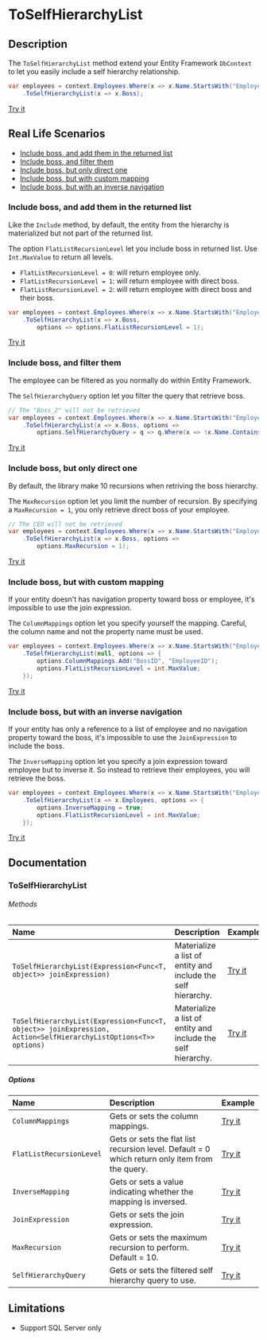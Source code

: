 # ToSelfHierarchyList

## Description

The `ToSelfHierarchyList` method extend your Entity Framework `DbContext` to let you easily include a self hierarchy relationship.

```csharp
var employees = context.Employees.Where(x => x.Name.StartsWith("Employee_"))
	.ToSelfHierarchyList(x => x.Boss);
```
[Try it](https://dotnetfiddle.net/RPc9ag)

## Real Life Scenarios

- [Include boss, and add them in the returned list](#include-boss-and-add-them-in-the-returned-list)
- [Include boss, and filter them](#include-boss-and-filter-them)
- [Include boss, but only direct one](#include-boss-but-only-direct-one)
- [Include boss, but with custom mapping](#include-boss-but-with-custom-mapping)
- [Include boss, but with an inverse navigation](#include-boss-but-with-an-inverse-navigation)

### Include boss, and add them in the returned list
Like the `Include` method, by default, the entity from the hierarchy is materialized but not part of the returned list.

The option `FlatListRecursionLevel` let you include boss in returned list. Use `Int.MaxValue` to return all levels.
- `FlatListRecursionLevel = 0`: will return employee only.
- `FlatListRecursionLevel = 1`: will return employee with direct boss.
- `FlatListRecursionLevel = 2`: will return employee with direct boss and their boss.

```csharp
var employees = context.Employees.Where(x => x.Name.StartsWith("Employee_"))
	.ToSelfHierarchyList(x => x.Boss, 
		options => options.FlatListRecursionLevel = 1);
```
[Try it](https://dotnetfiddle.net/IDXEKV)

### Include boss, and filter them
The employee can be filtered as you normally do within Entity Framework. 

The `SelfHierarchyQuery` option let you filter the query that retrieve boss.

```csharp
// The "Boss_2" will not be retrieved
var employees = context.Employees.Where(x => x.Name.StartsWith("Employee_"))
	.ToSelfHierarchyList(x => x.Boss, options => 
		options.SelfHierarchyQuery = q => q.Where(x => !x.Name.Contains("2")));
```
[Try it](https://dotnetfiddle.net/Sl92lm)

### Include boss, but only direct one
By default, the library make 10 recursions when retriving the boss hierarchy.

The `MaxRecursion` option let you limit the number of recursion. By specifying a `MaxRecursion = 1`, you only retrieve direct boss of your employee.

```csharp
// The CEO will not be retrieved
var employees = context.Employees.Where(x => x.Name.StartsWith("Employee_"))
	.ToSelfHierarchyList(x => x.Boss, options => 
		options.MaxRecursion = 1);
```
[Try it](https://dotnetfiddle.net/PwnmRp)

### Include boss, but with custom mapping
If your entity doesn't has navigation property toward boss or employee, it's impossible to use the join expression.

The `ColumnMappings` option let you specify yourself the mapping. Careful, the column name and not the property name must be used.

```csharp
var employees = context.Employees.Where(x => x.Name.StartsWith("Employee_"))
	.ToSelfHierarchyList(null, options => {
		options.ColumnMappings.Add("BossID", "EmployeeID");
		options.FlatListRecursionLevel = int.MaxValue;
	});
```
[Try it](https://dotnetfiddle.net/CMWRpU)

### Include boss, but with an inverse navigation
If your entity has only a reference to a list of employee and no navigation property toward the boss, it's impossible to use the `JoinExpression` to include the boss.

The `InverseMapping` option let you specify a join expression toward employee but to inverse it. So instead to retrieve their employees, you will retrieve the boss.

```csharp
var employees = context.Employees.Where(x => x.Name.StartsWith("Employee_"))
	.ToSelfHierarchyList(x => x.Employees, options => {
		options.InverseMapping = true;
		options.FlatListRecursionLevel = int.MaxValue;
	});
```
[Try it](https://dotnetfiddle.net/HmRBgB)

## Documentation

### ToSelfHierarchyList

###### Methods

| Name | Description | Example |
| :--- | :---------- | :------ |
| `ToSelfHierarchyList(Expression<Func<T, object>> joinExpression)` | Materialize a list of entity and include the self hierarchy. | [Try it](https://dotnetfiddle.net/woE71l) |
| `ToSelfHierarchyList(Expression<Func<T, object>> joinExpression, Action<SelfHierarchyListOptions<T>> options)` | Materialize a list of entity and include the self hierarchy. | [Try it](https://dotnetfiddle.net/sThJ7K) |


##### Options
| Name | Description | Example |
| :--- | :---------- | :------ |
| `ColumnMappings` | Gets or sets the column mappings. | [Try it](https://dotnetfiddle.net/eQCHEe) |
| `FlatListRecursionLevel` | Gets or sets the flat list recursion level. Default = 0 which return only item from the query. | [Try it](https://dotnetfiddle.net/052avY) |
| `InverseMapping` | Gets or sets a value indicating whether the mapping is inversed. | [Try it](https://dotnetfiddle.net/zte9Uw) |
| `JoinExpression` | Gets or sets the join expression. | [Try it](https://dotnetfiddle.net/HE8Nzz) |
| `MaxRecursion` | Gets or sets the maximum recursion to perform. Default = 10. | [Try it](https://dotnetfiddle.net/YA2C3g) |
| `SelfHierarchyQuery` | Gets or sets the filtered self hierarchy query to use. | [Try it](https://dotnetfiddle.net/ddz55Q) |

## Limitations

- Support SQL Server only
